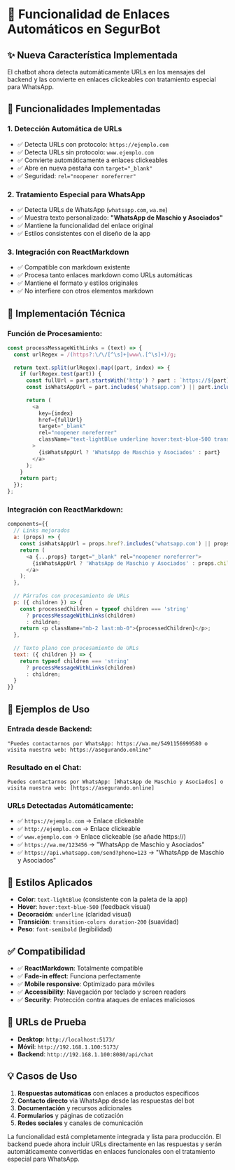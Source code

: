 # 🔗 Funcionalidad de Enlaces Automáticos en SegurBot

## ✨ **Nueva Característica Implementada**

El chatbot ahora detecta automáticamente URLs en los mensajes del backend y las convierte en enlaces clickeables con tratamiento especial para WhatsApp.

## 🎯 **Funcionalidades Implementadas**

### **1. Detección Automática de URLs**
- ✅ Detecta URLs con protocolo: `https://ejemplo.com`
- ✅ Detecta URLs sin protocolo: `www.ejemplo.com`
- ✅ Convierte automáticamente a enlaces clickeables
- ✅ Abre en nueva pestaña con `target="_blank"`
- ✅ Seguridad: `rel="noopener noreferrer"`

### **2. Tratamiento Especial para WhatsApp**
- ✅ Detecta URLs de WhatsApp (`whatsapp.com`, `wa.me`)
- ✅ Muestra texto personalizado: **"WhatsApp de Maschio y Asociados"**
- ✅ Mantiene la funcionalidad del enlace original
- ✅ Estilos consistentes con el diseño de la app

### **3. Integración con ReactMarkdown**
- ✅ Compatible con markdown existente
- ✅ Procesa tanto enlaces markdown como URLs automáticas
- ✅ Mantiene el formato y estilos originales
- ✅ No interfiere con otros elementos markdown

## 🔧 **Implementación Técnica**

### **Función de Procesamiento:**
```javascript
const processMessageWithLinks = (text) => {
  const urlRegex = /(https?:\/\/[^\s]+|www\.[^\s]+)/g;
  
  return text.split(urlRegex).map((part, index) => {
    if (urlRegex.test(part)) {
      const fullUrl = part.startsWith('http') ? part : `https://${part}`;
      const isWhatsAppUrl = part.includes('whatsapp.com') || part.includes('wa.me');
      
      return (
        <a
          key={index}
          href={fullUrl}
          target="_blank"
          rel="noopener noreferrer"
          className="text-lightBlue underline hover:text-blue-500 transition-colors duration-200 font-semibold"
        >
          {isWhatsAppUrl ? 'WhatsApp de Maschio y Asociados' : part}
        </a>
      );
    }
    return part;
  });
};
```

### **Integración con ReactMarkdown:**
```javascript
components={{
  // Links mejorados
  a: (props) => {
    const isWhatsAppUrl = props.href?.includes('whatsapp.com') || props.href?.includes('wa.me');
    return (
      <a {...props} target="_blank" rel="noopener noreferrer">
        {isWhatsAppUrl ? 'WhatsApp de Maschio y Asociados' : props.children}
      </a>
    );
  },
  
  // Párrafos con procesamiento de URLs
  p: ({ children }) => {
    const processedChildren = typeof children === 'string' 
      ? processMessageWithLinks(children)
      : children;
    return <p className="mb-2 last:mb-0">{processedChildren}</p>;
  },
  
  // Texto plano con procesamiento de URLs
  text: ({ children }) => {
    return typeof children === 'string' 
      ? processMessageWithLinks(children)
      : children;
  }
}}
```

## 📱 **Ejemplos de Uso**

### **Entrada desde Backend:**
```
"Puedes contactarnos por WhatsApp: https://wa.me/5491156999580 o visita nuestra web: https://asegurando.online"
```

### **Resultado en el Chat:**
```
Puedes contactarnos por WhatsApp: [WhatsApp de Maschio y Asociados] o visita nuestra web: [https://asegurando.online]
```

### **URLs Detectadas Automáticamente:**
- ✅ `https://ejemplo.com` → Enlace clickeable
- ✅ `http://ejemplo.com` → Enlace clickeable  
- ✅ `www.ejemplo.com` → Enlace clickeable (se añade https://)
- ✅ `https://wa.me/123456` → "WhatsApp de Maschio y Asociados"
- ✅ `https://api.whatsapp.com/send?phone=123` → "WhatsApp de Maschio y Asociados"

## 🎨 **Estilos Aplicados**

- **Color**: `text-lightBlue` (consistente con la paleta de la app)
- **Hover**: `hover:text-blue-500` (feedback visual)
- **Decoración**: `underline` (claridad visual)
- **Transición**: `transition-colors duration-200` (suavidad)
- **Peso**: `font-semibold` (legibilidad)

## ✅ **Compatibilidad**

- ✅ **ReactMarkdown**: Totalmente compatible
- ✅ **Fade-in effect**: Funciona perfectamente
- ✅ **Mobile responsive**: Optimizado para móviles
- ✅ **Accessibility**: Navegación por teclado y screen readers
- ✅ **Security**: Protección contra ataques de enlaces maliciosos

## 🚀 **URLs de Prueba**

- **Desktop**: `http://localhost:5173/`
- **Móvil**: `http://192.168.1.100:5173/`
- **Backend**: `http://192.168.1.100:8080/api/chat`

## 💡 **Casos de Uso**

1. **Respuestas automáticas** con enlaces a productos específicos
2. **Contacto directo** vía WhatsApp desde las respuestas del bot
3. **Documentación** y recursos adicionales
4. **Formularios** y páginas de cotización
5. **Redes sociales** y canales de comunicación

La funcionalidad está completamente integrada y lista para producción. El backend puede ahora incluir URLs directamente en las respuestas y serán automáticamente convertidas en enlaces funcionales con el tratamiento especial para WhatsApp.
